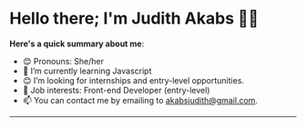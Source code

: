 # Hello there; I'm Judith Akabs 👋🏾

**Here's a quick summary about me**:

- 😊 Pronouns: She/her
- 🌱 I’m currently learning Javascript
- 😊 I’m looking for internships and entry-level opportunities.
- 💼 Job interests: Front-end Developer (entry-level)
- 📫 You can contact me by emailing to akabsjudith@gmail.com.

---


<!---
anslemkelechi/anslemkelechi is a ✨ special ✨ repository because its `README.md` (this file) appears on your GitHub profile.
You can click the Preview link to take a look at your changes.
--->
